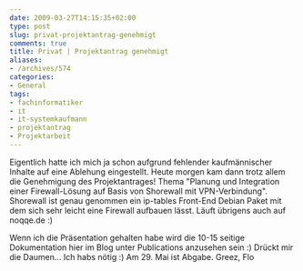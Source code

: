 ```yaml
---
date: 2009-03-27T14:15:35+02:00
type: post
slug: privat-projektantrag-genehmigt
comments: true
title: Privat | Projektantrag genehmigt
aliases:
- /archives/574
categories:
- General
tags:
- fachinformatiker
- it
- it-systemkaufmann
- projektantrag
- Projektarbeit
---
```


Eigentlich hatte ich mich ja schon aufgrund fehlender kaufmännischer Inhalte auf eine Ablehung eingestellt. Heute morgen kam dann trotz allem die Genehmigung des Projektantrages! Thema "Planung und Integration einer Firewall-Lösung auf Basis von Shorewall mit VPN-Verbindung". Shorewall ist genau genommen ein ip-tables Front-End Debian Paket mit dem sich sehr leicht eine Firewall aufbauen lässt. Läuft übrigens auch auf noqqe.de :)

Wenn ich die Präsentation gehalten habe wird die 10-15 seitige Dokumentation hier im Blog unter Publications anzusehen sein :) Drückt mir die Daumen... Ich habs nötig :) Am 29. Mai ist Abgabe.
Greez, Flo
